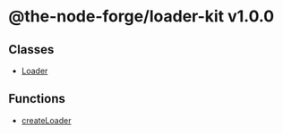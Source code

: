 # @the-node-forge/loader-kit v1.0.0

## Classes

- [Loader](classes/Loader.md)

## Functions

- [createLoader](functions/createLoader.md)
